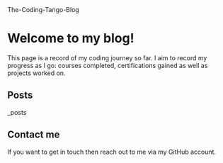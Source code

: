 <html lang="en">
  <head>
    <meta charset="UTF-8">
    The-Coding-Tango-Blog 
<h1>Welcome to my blog!
  </h1>
<p>This page is a record of my coding journey so far. I aim to record my progress as I go: courses completed, certifications gained as well as projects worked on.
  </p> 
<h2>Posts</h2>
_posts
<h2>Contact me</h2>
<p>If you want to get in touch then reach out to me via my GitHub account.
  </p> 
    </head>
      
